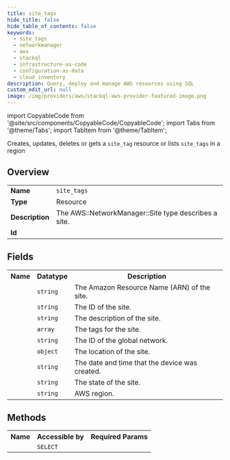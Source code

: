 ```yaml
---
title: site_tags
hide_title: false
hide_table_of_contents: false
keywords:
  - site_tags
  - networkmanager
  - aws
  - stackql
  - infrastructure-as-code
  - configuration-as-data
  - cloud inventory
description: Query, deploy and manage AWS resources using SQL
custom_edit_url: null
image: /img/providers/aws/stackql-aws-provider-featured-image.png
---
```


import CopyableCode from '@site/src/components/CopyableCode/CopyableCode';
import Tabs from '@theme/Tabs';
import TabItem from '@theme/TabItem';

Creates, updates, deletes or gets a <code>site_tag</code> resource or lists <code>site_tags</code> in a region

## Overview
<table><tbody>
<tr><td><b>Name</b></td><td><code>site_tags</code></td></tr>
<tr><td><b>Type</b></td><td>Resource</td></tr>
<tr><td><b>Description</b></td><td>The AWS::NetworkManager::Site type describes a site.</td></tr>
<tr><td><b>Id</b></td><td><CopyableCode code="aws.networkmanager.site_tags" /></td></tr>
</tbody></table>

## Fields
<table><tbody><tr><th>Name</th><th>Datatype</th><th>Description</th></tr><tr><td><CopyableCode code="site_arn" /></td><td><code>string</code></td><td>The Amazon Resource Name (ARN) of the site.</td></tr>
<tr><td><CopyableCode code="site_id" /></td><td><code>string</code></td><td>The ID of the site.</td></tr>
<tr><td><CopyableCode code="description" /></td><td><code>string</code></td><td>The description of the site.</td></tr>
<tr><td><CopyableCode code="tags" /></td><td><code>array</code></td><td>The tags for the site.</td></tr>
<tr><td><CopyableCode code="global_network_id" /></td><td><code>string</code></td><td>The ID of the global network.</td></tr>
<tr><td><CopyableCode code="location" /></td><td><code>object</code></td><td>The location of the site.</td></tr>
<tr><td><CopyableCode code="created_at" /></td><td><code>string</code></td><td>The date and time that the device was created.</td></tr>
<tr><td><CopyableCode code="state" /></td><td><code>string</code></td><td>The state of the site.</td></tr>
<tr><td><CopyableCode code="region" /></td><td><code>string</code></td><td>AWS region.</td></tr>
</tbody></table>

## Methods

<table><tbody>
  <tr>
    <th>Name</th>
    <th>Accessible by</th>
    <th>Required Params</th>
  </tr>
  <tr>
    <td><CopyableCode code="view" /></td>
    <td><code>SELECT</code></td>
    <td><CopyableCode code="region" /></td>
  </tr>
</tbody></table>








